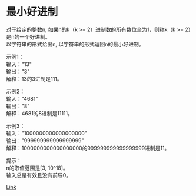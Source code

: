 <h1>最小好进制</h1>

对于给定的整数n, 如果n的k（k >= 2）进制数的所有数位全为1，则称k（k >= 2）是n的一个好进制。</br>
以字符串的形式给出n, 以字符串的形式返回n的最小好进制。</br>

示例1：</br>
输入："13"</br>
输出："3"</br>
解释：13的3进制是111。</br>

示例2：</br>
输入："4681"</br>
输出："8"</br>
解释：4681的8进制是11111。</br>

示例3：</br>
输入："1000000000000000000"</br>
输出："999999999999999999"</br>
解释：1000000000000000000的999999999999999999进制是11。</br>

提示：</br>
n的取值范围是[3, 10^18]。</br>
输入总是有效且没有前导0。</br>

[Link](https://leetcode-cn.com/problems/smallest-good-base/)